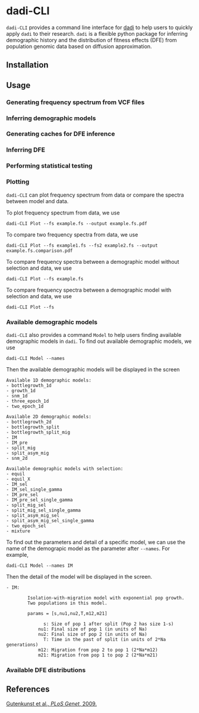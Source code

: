 # dadi-CLI

`dadi-CLI` provides a command line interface for [dadi](https://bitbucket.org/gutenkunstlab/dadi/src/master/) to help users to quickly apply `dadi` to their research. `dadi` is a flexible python package for inferring demographic history and the distribution of fitness effects (DFE) from population genomic data based on diffusion approximation. 

## Installation

## Usage

### Generating frequency spectrum from VCF files
### Inferring demographic models
### Generating caches for DFE inference
### Inferring DFE
### Performing statistical testing
### Plotting

`dadi-CLI` can plot frequency spectrum from data or compare the spectra between model and data.

To plot frequency spectrum from data, we use

    dadi-CLI Plot --fs example.fs --output example.fs.pdf
    
To compare two frequency spectra from data, we use

    dadi-CLI Plot --fs example1.fs --fs2 example2.fs --output example.fs.comparison.pdf
    
To compare frequency spectra between a demographic model without selection and data, we use

    dadi-CLI Plot --fs example.fs 
    
To compare frequency spectra between a demographic model with selection and data, we use

    dadi-CLI Plot --fs
    
### Available demographic models

`dadi-CLI` also provides a command `Model` to help users finding available demographic models in `dadi`.
To find out available demographic models, we use

    dadi-CLI Model --names
    
Then the available demographic models will be displayed in the screen

    Available 1D demographic models:
    - bottlegrowth_1d
    - growth_1d
    - snm_1d
    - three_epoch_1d
    - two_epoch_1d

    Available 2D demographic models:
    - bottlegrowth_2d
    - bottlegrowth_split
    - bottlegrowth_split_mig
    - IM
    - IM_pre
    - split_mig
    - split_asym_mig
    - snm_2d

    Available demographic models with selection:
    - equil
    - equil_X
    - IM_sel
    - IM_sel_single_gamma
    - IM_pre_sel
    - IM_pre_sel_single_gamma
    - split_mig_sel
    - split_mig_sel_single_gamma
    - split_asym_mig_sel
    - split_asym_mig_sel_single_gamma
    - two_epoch_sel
    - mixture

To find out the parameters and detail of a specific model, we can use the name of the demograpic model as the parameter after `--names`. For example,

    dadi-CLI Model --names IM
    
Then the detail of the model will be displayed in the screen.

    - IM:

            Isolation-with-migration model with exponential pop growth.
            Two populations in this model.

            params = [s,nu1,nu2,T,m12,m21]

                  s: Size of pop 1 after split (Pop 2 has size 1-s)
                nu1: Final size of pop 1 (in units of Na)
                nu2: Final size of pop 2 (in units of Na)
                  T: Time in the past of split (in units of 2*Na generations)
                m12: Migration from pop 2 to pop 1 (2*Na*m12)
                m21: Migration from pop 1 to pop 2 (2*Na*m21)

### Available DFE distributions

## References

[Gutenkunst et al., *PLoS Genet*, 2009.](https://journals.plos.org/plosgenetics/article?id=10.1371/journal.pgen.1000695)